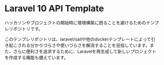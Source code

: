 # Laravel 10 API Template

ハッカソンやプロジェクトの開始時に環境構築に困ることを避けるためのテンプレリポジトリです。

このテンプレリポジトリは、laravel/sailや他のdockerテンプレートによって引き起こされる分かりづらさや使いづらさを解消することを目指しています。また、さらに便利さを追求するために、Laravelを再生成して新しいプロジェクトを作成する機能も備えています。
